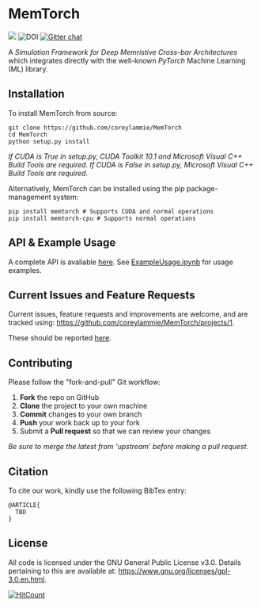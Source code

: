 # MemTorch
![](https://img.shields.io/badge/license-GPL-blue.svg)
![DOI](https://img.shields.io/badge/DOI-TBD-brightgreen.svg)
[![Gitter chat](https://badges.gitter.im/gitterHQ/gitter.png)](https://gitter.im/memtorch/community)


A *Simulation Framework for Deep Memristive Cross-bar Architectures* which integrates directly with the well-known *PyTorch* Machine Learning (ML) library. 

## Installation
 To install MemTorch from source:

```
git clone https://github.com/coreylammie/MemTorch
cd MemTorch
python setup.py install
```

*If CUDA is True in setup.py, CUDA Toolkit 10.1 and Microsoft Visual C++ Build Tools are required. If CUDA is False in setup.py, Microsoft Visual C++ Build Tools are required.* 

Alternatively, MemTorch can be installed using the pip package-management system:

```
pip install memtorch # Supports CUDA and normal operations
pip install memtorch-cpu # Supports normal operations
```

## API & Example Usage
A complete API is avaliable [here](TBD). See [ExampleUsage.ipynb](memtorch/examples/ExampleUsage.ipynb) for usage examples.

## Current Issues and Feature Requests
Current issues, feature requests and improvements are welcome, and are tracked using: https://github.com/coreylammie/MemTorch/projects/1. 

These should be reported [here](https://github.com/coreylammie/MemTorch/issues).

## Contributing
Please follow the "fork-and-pull" Git workflow:
 1. **Fork** the repo on GitHub
 2. **Clone** the project to your own machine
 3. **Commit** changes to your own branch
 4. **Push** your work back up to your fork
 5. Submit a **Pull request** so that we can review your changes

*Be sure to merge the latest from 'upstream' before making a pull request*.

## Citation

To cite our work, kindly use the following BibTex entry:

```
@ARTICLE{
  TBD
}
```


## License
All code is licensed under the GNU General Public License v3.0. Details pertaining to this are available at: https://www.gnu.org/licenses/gpl-3.0.en.html.

[![HitCount](http://hits.dwyl.io/coreylammie/MemTorch.svg)](http://hits.dwyl.io/coreylammie/MemTorch)
